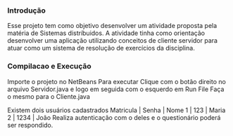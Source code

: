 ### Introdução
Esse projeto tem como objetivo desenvolver um atividade proposta pela matéria de Sistemas distríbuidos.
A atividade tinha como orientação desenvolver uma aplicação utilizando conceitos de cliente servidor para atuar como um sistema de resolução de exercícios da disciplina.

### Compilacao e Execução
Importe o projeto no NetBeans
Para executar Clique com o botão direito no arquivo Servidor.java e logo em seguida com o esquerdo em Run File
Faça o mesmo para o Cliente.java

Existem dois usuários cadastrados
Matricula | Senha | Nome
1         |  123  | Maria
2         | 1234  | João
Realiza autenticação com o deles e o questionário poderá ser respondido.